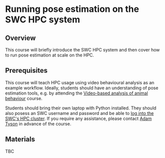 # Running pose estimation on the SWC HPC system

## Overview
This course will briefly introduce the SWC HPC system and then cover how to run pose estimation at scale on the HPC.

## Prerequisites
This course will teach HPC usage using video behavioural analysis as an example workflow. Ideally, students should have 
an understanding of pose estimation tools, e.g. by attending the [Video-based analysis of animal behaviour](./video-analysis) course.

Students should bring their own laptop with Python installed. They should also posess
an SWC username and password and be able to 
[log into the SWC's HPC cluster](https://wiki.ucl.ac.uk/display/SSC/Logging+into+the+Cluster).
If you require any assistance, please contact
<a href="mailto:adam.tyson@ucl.ac.uk?subject=SWC/GCNU Software Skills">Adam Tyson</a> in advance of the course.

## Materials
TBC